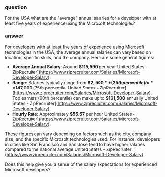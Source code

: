 ### question
For the USA what are the "average" annual salaries for a developer with at least five years of experience using the Microsoft technologies?

### answer
For developers with at least five years of experience using Microsoft technologies in the USA, the average annual salaries can vary based on location, specific skills, and the company. Here are some general figures:

- **Average Annual Salary**: Around **$115,590** per year United States - ZipRecruiter](https://www.ziprecruiter.com/Salaries/Microsoft-Developer-Salary).
- **Range**: Salaries typically range from **$82,500** (25th percentile) to **$147,000** (75th percentile) United States - ZipRecruiter](https://www.ziprecruiter.com/Salaries/Microsoft-Developer-Salary). Top earners (90th percentile) can make up to **$161,500** annually United States - ZipRecruiter](https://www.ziprecruiter.com/Salaries/Microsoft-Developer-Salary).
- **Hourly Rate**: Approximately **$55.57** per hour United States - ZipRecruiter](https://www.ziprecruiter.com/Salaries/Microsoft-Developer-Salary).

These figures can vary depending on factors such as the city, company size, and the specific Microsoft technologies used. For instance, developers in cities like San Francisco and San Jose tend to have higher salaries compared to the national average United States - ZipRecruiter](https://www.ziprecruiter.com/Salaries/Microsoft-Developer-Salary).

Does this help give you a sense of the salary expectations for experienced Microsoft developers?
